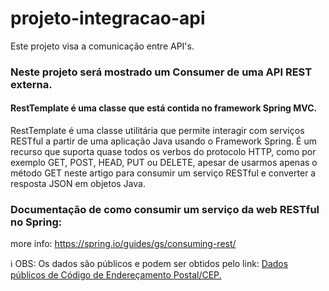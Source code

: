# projeto-integracao-api
Este projeto visa a comunicação entre API's.  

### Neste projeto será mostrado um Consumer de uma API REST externa.

#### RestTemplate é uma classe que está contida no framework Spring MVC.
RestTemplate é uma classe utilitária que permite interagir com serviços RESTful a partir de uma aplicação Java usando o Framework Spring. 
É um recurso que suporta quase todos os verbos do protocolo HTTP, como por exemplo GET, POST, HEAD, PUT ou DELETE, apesar de usarmos apenas o método GET neste artigo para consumir um serviço RESTful e converter a resposta JSON em objetos Java.

### Documentação de como consumir um serviço da web RESTful no Spring:

more info: https://spring.io/guides/gs/consuming-rest/


:information_source: OBS: Os dados são públicos e podem ser obtidos pelo link: <a href="https://api.postmon.com.br/v1/cep/64046-700">Dados públicos de Código de Endereçamento Postal/CEP.</a>
